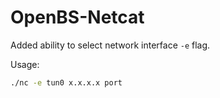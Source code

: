 # OpenBS-Netcat

Added ability to select network interface `-e` flag.

Usage:
```bash
./nc -e tun0 x.x.x.x port
```
